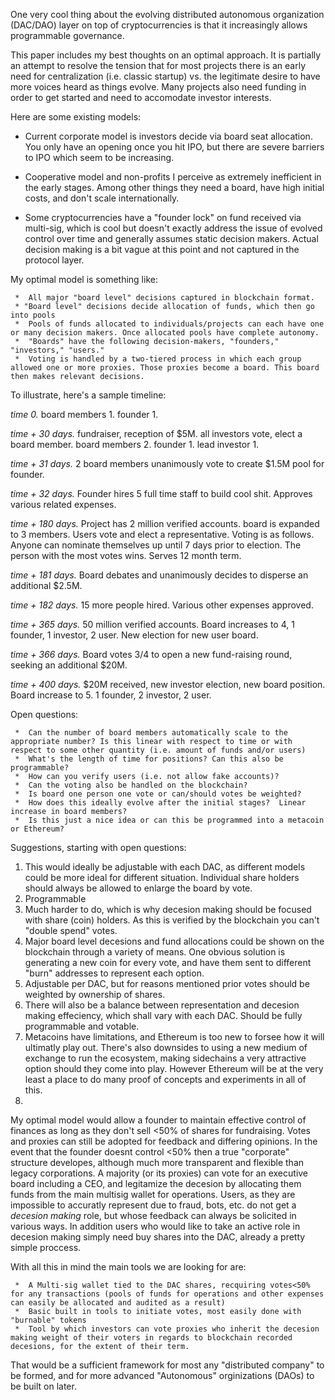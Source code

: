 One very cool thing about the evolving distributed autonomous organization (DAC/DAO) layer on top of cryptocurrencies is that it increasingly allows programmable governance.

This paper includes my best thoughts on an optimal approach. It is partially an attempt to resolve the tension that for most projects there is an early need for centralization (i.e. classic startup) vs. the legitimate desire to have more voices heard as things evolve. Many projects also need funding in order to get started and need to accomodate investor interests. 

Here are some existing models:

 * Current corporate model is investors decide via board seat allocation. You only have an opening once you hit IPO, but there are severe barriers to IPO which seem to be increasing. 

 * Cooperative model and non-profits I perceive as extremely inefficient in the early stages. Among other things they need a board, have high initial costs, and don't scale internationally.

 * Some cryptocurrencies have a "founder lock" on fund received via multi-sig, which is cool but doesn't exactly address the issue of evolved control over time and generally assumes static decision makers. Actual decision making is a bit vague at this point and not captured in the protocol layer. 

My optimal model is something like: 

     *  All major "board level" decisions captured in blockchain format. 
     * "Board level" decisions decide allocation of funds, which then go into pools
     *  Pools of funds allocated to individuals/projects can each have one or many decision makers. Once allocated pools have complete autonomy. 
     *  "Boards" have the following decision-makers, "founders," "investors," "users."
     *  Voting is handled by a two-tiered process in which each group allowed one or more proxies. Those proxies become a board. This board then makes relevant decisions. 
    
To illustrate, here's a sample timeline:  
    
  *time 0.* board members 1. founder 1. 

  *time + 30 days.* fundraiser, reception of $5M. all investors vote, elect a board member.  board members 2. founder 1. lead investor 1.  

  *time + 31 days.* 2 board members unanimously vote to create $1.5M pool for founder. 

  *time + 32 days.* Founder hires 5 full time staff to build cool shit. Approves various related expenses.

  *time + 180 days.* Project has 2 million verified accounts. board is expanded to 3 members. Users vote and elect a representative. Voting is as follows. Anyone can nominate themselves up until 7 days prior to election. The person with the most votes wins. Serves 12 month term. 

  *time + 181 days.* Board debates and unanimously decides to disperse an additional $2.5M. 

  *time + 182 days.* 15 more people hired. Various other expenses approved. 

  *time + 365 days.* 50 million verified accounts. Board increases to 4, 1 founder, 1 investor, 2 user. New election for new user board. 

  *time + 366 days.* Board votes 3/4 to open a new fund-raising round, seeking an additional $20M. 

  *time + 400 days.* $20M received, new investor election, new board position. Board increase to 5. 1 founder, 2 investor, 2 user.   

Open questions:

     *  Can the number of board members automatically scale to the appropriate number? Is this linear with respect to time or with respect to some other quantity (i.e. amount of funds and/or users)
     *  What's the length of time for positions? Can this also be programmable? 
     *  How can you verify users (i.e. not allow fake accounts)?
     *  Can the voting also be handled on the blockchain?
     *  Is board one person one vote or can/should votes be weighted?
     *  How does this ideally evolve after the initial stages?  Linear increase in board members?  
     *  Is this just a nice idea or can this be programmed into a metacoin or Ethereum? 


Suggestions, starting with open questions: 
1. This would ideally be adjustable with each DAC, as different models could be more ideal for different situation. Individual share holders should always be allowed to enlarge the board by vote. 
2. Programmable 
3. Much harder to do, which is why decesion making should be focused with share (coin) holders. As this is verified by the blockchain you can't "double spend" votes. 
4. Major board level decesions and fund allocations could be shown on the blockchain through a variety of means. One obvious solution is generating a new coin for every vote, and have them sent to different "burn" addresses to represent each option. 
5. Adjustable per DAC, but for reasons mentioned prior votes should be weighted by ownership of shares. 
6. There will also be a balance between representation and decesion making effeciency, which shall vary with each DAC. Should be fully programmable and votable. 
7. Metacoins have limitations, and Ethereum is too new to forsee how it will ultimatly play out. There's also downsides to using a new medium of exchange to run the ecosystem, making sidechains a very attractive option should they come into play. However Ethereum will be at the very least a place to do many proof of concepts and experiments in all of this. 
8. 


My optimal model would allow a founder to maintain effective control of finances as long as they don't sell <50% of shares for fundraising. Votes and proxies can still be adopted for feedback and differing opinions. In the event that the founder doesnt control <50% then a true "corporate" structure developes, although much more transparent and flexible than legacy corporations. A majority (or its proxies) can vote for an executive board including a CEO, and legitamize the decesion by allocating them funds from the main multisig wallet for operations. Users, as they are impossible to accuratly represent due to fraud, bots, etc. do not get a *decesion making* role, but whose feedback can always be solicited in various ways. In addition users who would like to take an active role in decesion making simply need buy shares into the DAC, already a pretty simple proccess. 

With all this in mind the main tools we are looking for are:

     *  A Multi-sig wallet tied to the DAC shares, recquiring votes<50% for any transactions (pools of funds for operations and other expenses can easily be allocated and audited as a result)
     *  Basic built in tools to initiate votes, most easily done with "burnable" tokens
     *  Tool by which investors can vote proxies who inherit the decesion making weight of their voters in regards to blockchain recorded decesions, for the extent of their term. 


That would be a sufficient framework for most any "distributed company" to be formed, and for more advanced "Autonomous" orginizations (DAOs) to be built on later. 
  
    
